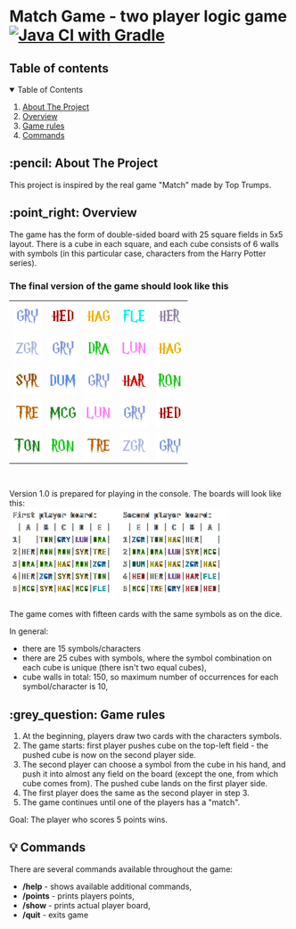 # Match Game - two player logic game [![Java CI with Gradle](https://github.com/michal-baran/MatchGame/actions/workflows/gradle.yml/badge.svg)](https://github.com/michal-baran/MatchGame/actions/workflows/gradle.yml)

<!-- TABLE OF CONTENTS -->
<h2 id="about-the-project">Table of contents</h2>
<details open="open">
  <summary>Table of Contents</summary>
  <ol>
    <li><a href="#about-the-project">About The Project</a></li>
    <li><a href="#overview">Overview</a></li>
    <li><a href="#game-rules">Game rules</a></li>
    <li><a href="#commands">Commands</a></li>
  </ol>
</details>
<!-- ABOUT THE PROJECT -->
<h2 id="about-the-project"> :pencil: About The Project</h2>
This project is inspired by the real game "Match" made by Top Trumps.

<!-- OVERVIEW -->
<h2 id="overview"> :point_right: Overview</h2>

The game has the form of double-sided board with 25 square fields in 5x5 layout. There is a cube in each square, and each cube consists of 6 walls with symbols (in this particular case, characters from the Harry Potter series).

### The final version of the game should look like this
<table>
  <tr>
    <td><img src="/src/main/resources/images/gry.png"></td>
    <td><img src="/src/main/resources/images/hed.png"></td>
    <td><img src="/src/main/resources/images/hag.png"></td>
    <td><img src="/src/main/resources/images/fle.png"></td>
    <td><img src="/src/main/resources/images/her.png"></td>
  </tr>
  <tr>
    <td><img src="/src/main/resources/images/zgr.png"></td>
    <td><img src="/src/main/resources/images/gry.png"></td>
    <td><img src="/src/main/resources/images/dra.png"></td>
    <td><img src="/src/main/resources/images/lun.png"></td>
    <td><img src="/src/main/resources/images/hag.png"></td>
  </tr>
  <tr>
    <td><img src="/src/main/resources/images/syr.png"></td>
    <td><img src="/src/main/resources/images/dum.png"></td>
    <td><img src="/src/main/resources/images/gry.png"></td>
    <td><img src="/src/main/resources/images/har.png"></td>
    <td><img src="/src/main/resources/images/ron.png"></td>
  </tr>
    <tr>
    <td><img src="/src/main/resources/images/tre.png"></td>
    <td><img src="/src/main/resources/images/mcg.png"></td>
    <td><img src="/src/main/resources/images/lun.png"></td>
    <td><img src="/src/main/resources/images/gry.png"></td>
    <td><img src="/src/main/resources/images/hed.png"></td>
  </tr>
      <tr>
    <td><img src="/src/main/resources/images/ton.png"></td>
    <td><img src="/src/main/resources/images/ron.png"></td>
    <td><img src="/src/main/resources/images/tre.png"></td>
    <td><img src="/src/main/resources/images/zgr.png"></td>
    <td><img src="/src/main/resources/images/gry.png"></td>
  </tr>
</table>
<br>

Version 1.0 is prepared for playing in the console. The boards will look like this:
<br>
  <img src="/src/main/resources/images/1Pboard.png">
  <img src="/src/main/resources/images/2Pboard.png">


The game comes with fifteen cards with the same symbols as on the dice.

In general:
- there are 15 symbols/characters
- there are 25 cubes with symbols, where the symbol combination on each cube is unique (there isn't two equal cubes),
- cube walls in total: 150, so maximum number of occurrences for each symbol/character is 10,

<!-- GAME RULES -->
<h2 id="game-rules"> :grey_question: Game rules</h2>

1. At the beginning, players draw two cards with the characters symbols.
2. The game starts: first player pushes cube on the top-left field - the pushed cube is now on the second player side.
3. The second player can choose a symbol from the cube in his hand, and push it into almost any field on the board (except the one, from which cube comes from). The pushed cube lands on the first player side.
4. The first player does the same as the second player in step 3.
5. The game continues until one of the players has a "match".

Goal:
The player who scores 5 points wins.

<!-- Commands -->
<h2 id="commands"> 💡 Commands</h2>
There are several commands available throughout the game:

- <b>/help</b> - shows available additional commands,
- <b>/points</b> - prints players points,
- <b>/show</b> - prints actual player board,
- <b>/quit</b> - exits game
